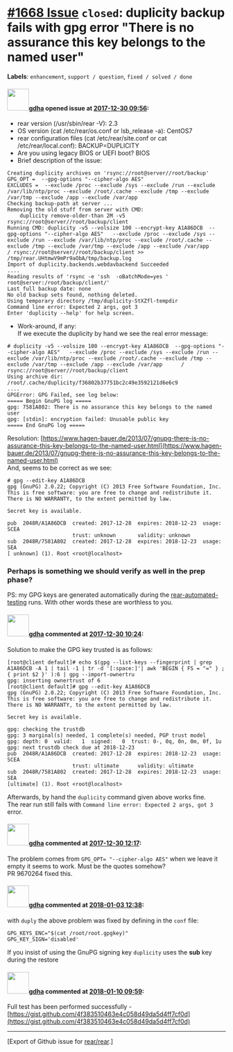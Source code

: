 [\#1668 Issue](https://github.com/rear/rear/issues/1668) `closed`: duplicity backup fails with gpg error "There is no assurance this key belongs to the named user"
===================================================================================================================================================================

**Labels**: `enhancement`, `support / question`, `fixed / solved / done`

#### <img src="https://avatars.githubusercontent.com/u/888633?u=cdaeb31efcc0048d3619651aa18dd4b76e636b21&v=4" width="50">[gdha](https://github.com/gdha) opened issue at [2017-12-30 09:56](https://github.com/rear/rear/issues/1668):

-   rear version (/usr/sbin/rear -V): 2.3
-   OS version (cat /etc/rear/os.conf or lsb\_release -a): CentOS7
-   rear configuration files (cat /etc/rear/site.conf or cat
    /etc/rear/local.conf): BACKUP=DUPLICITY
-   Are you using legacy BIOS or UEFI boot? BIOS
-   Brief description of the issue:

<!-- -->

    Creating duplicity archives on 'rsync://root@server//root/backup'
    GPG_OPT =  --gpg-options "--cipher-algo AES" 
    EXCLUDES =  --exclude /proc --exclude /sys --exclude /run --exclude /var/lib/ntp/proc --exclude /root/.cache --exclude /tmp --exclude /var/tmp --exclude /app --exclude /var/app
    Checking backup-path at server ...
    Removing the old stuff from server with CMD:
        duplicity remove-older-than 2M -v5 rsync://root@server//root/backup/client
    Running CMD: duplicity -v5 --volsize 100 --encrypt-key A1A86DCB  --gpg-options "--cipher-algo AES"   --exclude /proc --exclude /sys --exclude /run --exclude /var/lib/ntp/proc --exclude /root/.cache --exclude /tmp --exclude /var/tmp --exclude /app --exclude /var/app      / rsync://root@server//root/backup/client >> /tmp/rear.UHtmwV9mPr9aObA/tmp/backup.log 
    Import of duplicity.backends.webdavbackend Succeeded
    ....
    Reading results of 'rsync -e 'ssh  -oBatchMode=yes '  root@server:/root/backup/client/'
    Last full backup date: none
    No old backup sets found, nothing deleted.
    Using temporary directory /tmp/duplicity-StXZfl-tempdir
    Command line error: Expected 2 args, got 3
    Enter 'duplicity --help' for help screen.

-   Work-around, if any:  
    If we execute the duplicity by hand we see the real error message:

<!-- -->

    # duplicity -v5 --volsize 100 --encrypt-key A1A86DCB  --gpg-options "--cipher-algo AES"   --exclude /proc --exclude /sys --exclude /run --exclude /var/lib/ntp/proc --exclude /root/.cache --exclude /tmp --exclude /var/tmp --exclude /app --exclude /var/app      / rsync://root@server//root/backup/client
    Using archive dir: /root/.cache/duplicity/f36802b37751bc2c49e3592121d6e6c9
    ....
    GPGError: GPG Failed, see log below:
    ===== Begin GnuPG log =====
    gpg: 7581A802: There is no assurance this key belongs to the named user
    gpg: [stdin]: encryption failed: Unusable public key
    ===== End GnuPG log =====

Resolution:
[https://www.hagen-bauer.de/2013/07/gnupg-there-is-no-assurance-this-key-belongs-to-the-named-user.html](https://www.hagen-bauer.de/2013/07/gnupg-there-is-no-assurance-this-key-belongs-to-the-named-user.html)  
And, seems to be correct as we see:

    # gpg --edit-key A1A86DCB
    gpg (GnuPG) 2.0.22; Copyright (C) 2013 Free Software Foundation, Inc.
    This is free software: you are free to change and redistribute it.
    There is NO WARRANTY, to the extent permitted by law.

    Secret key is available.

    pub  2048R/A1A86DCB  created: 2017-12-28  expires: 2018-12-23  usage: SCEA
                         trust: unknown       validity: unknown
    sub  2048R/7581A802  created: 2017-12-28  expires: 2018-12-23  usage: SEA 
    [ unknown] (1). Root <root@localhost>

### Perhaps is something we should verify as well in the prep phase?

PS: my GPG keys are generated automatically during the
[rear-automated-testing](https://github.com/gdha/rear-automated-testing)
runs. With other words these are worthless to you.

#### <img src="https://avatars.githubusercontent.com/u/888633?u=cdaeb31efcc0048d3619651aa18dd4b76e636b21&v=4" width="50">[gdha](https://github.com/gdha) commented at [2017-12-30 10:24](https://github.com/rear/rear/issues/1668#issuecomment-354538672):

Solution to make the GPG key trusted is as follows:

    [root@client default]# echo $(gpg --list-keys --fingerprint | grep A1A86DCB -A 1 | tail -1 | tr -d '[:space:]'| awk 'BEGIN { FS = "=" } ; { print $2 }' ):6 | gpg --import-ownertru
    gpg: inserting ownertrust of 6
    [root@client default]# gpg --edit-key A1A86DCB
    gpg (GnuPG) 2.0.22; Copyright (C) 2013 Free Software Foundation, Inc.
    This is free software: you are free to change and redistribute it.
    There is NO WARRANTY, to the extent permitted by law.

    Secret key is available.

    gpg: checking the trustdb
    gpg: 3 marginal(s) needed, 1 complete(s) needed, PGP trust model
    gpg: depth: 0  valid:   1  signed:   0  trust: 0-, 0q, 0n, 0m, 0f, 1u
    gpg: next trustdb check due at 2018-12-23
    pub  2048R/A1A86DCB  created: 2017-12-28  expires: 2018-12-23  usage: SCEA
                         trust: ultimate      validity: ultimate
    sub  2048R/7581A802  created: 2017-12-28  expires: 2018-12-23  usage: SEA 
    [ultimate] (1). Root <root@localhost>

Afterwards, by hand the `duplicity` command given above works fine.  
The rear run still fails with
`Command line error: Expected 2 args, got 3` error.

#### <img src="https://avatars.githubusercontent.com/u/888633?u=cdaeb31efcc0048d3619651aa18dd4b76e636b21&v=4" width="50">[gdha](https://github.com/gdha) commented at [2017-12-30 12:17](https://github.com/rear/rear/issues/1668#issuecomment-354543233):

The problem comes from `GPG_OPT= "--cipher-algo AES"` when we leave it
empty it seems to work. Must be the quotes somehow?  
PR 9670264 fixed this.

#### <img src="https://avatars.githubusercontent.com/u/888633?u=cdaeb31efcc0048d3619651aa18dd4b76e636b21&v=4" width="50">[gdha](https://github.com/gdha) commented at [2018-01-03 12:38](https://github.com/rear/rear/issues/1668#issuecomment-355002508):

with `duply` the above problem was fixed by defining in the `conf` file:

    GPG_KEYS_ENC="$(cat /root/root.gpgkey)"
    GPG_KEY_SIGN='disabled'

If you insist of using the GnuPG signing key `duplicity` uses the
**sub** key during the restore

#### <img src="https://avatars.githubusercontent.com/u/888633?u=cdaeb31efcc0048d3619651aa18dd4b76e636b21&v=4" width="50">[gdha](https://github.com/gdha) commented at [2018-01-10 09:59](https://github.com/rear/rear/issues/1668#issuecomment-356555731):

Full test has been performed successfully -
[https://gist.github.com/4f383510463e4c058d49da5d4ff7cf0d](https://gist.github.com/4f383510463e4c058d49da5d4ff7cf0d)

------------------------------------------------------------------------

\[Export of Github issue for
[rear/rear](https://github.com/rear/rear).\]
